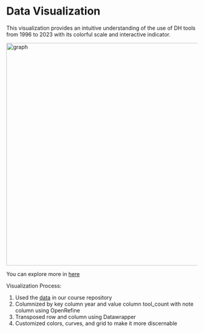 # Data Visualization

This visualization provides an intuitive understanding of the use of DH tools from 1996 to 2023 with its colorful scale and interactive indicator.

<img width="587" alt="graph" src="https://github.com/inyoung-j/is578-intro-dh/assets/144145472/5b7c6336-311c-4fda-a38c-beefbecbb2ea">

You can explore more in [here](https://datawrapper.dwcdn.net/NMdoh/2/)

Visualization Process:
1. Used the [data](https://github.com/ZoeLeBlanc/is578-intro-dh/blob/gh-pages/public_course_data/all_tool_counts.csv) in our course repository
2. Columnized by key column year and value column tool_count with note column using OpenRefine
3. Transposed row and column using Datawrapper
4. Customized colors, curves, and grid to make it more discernable